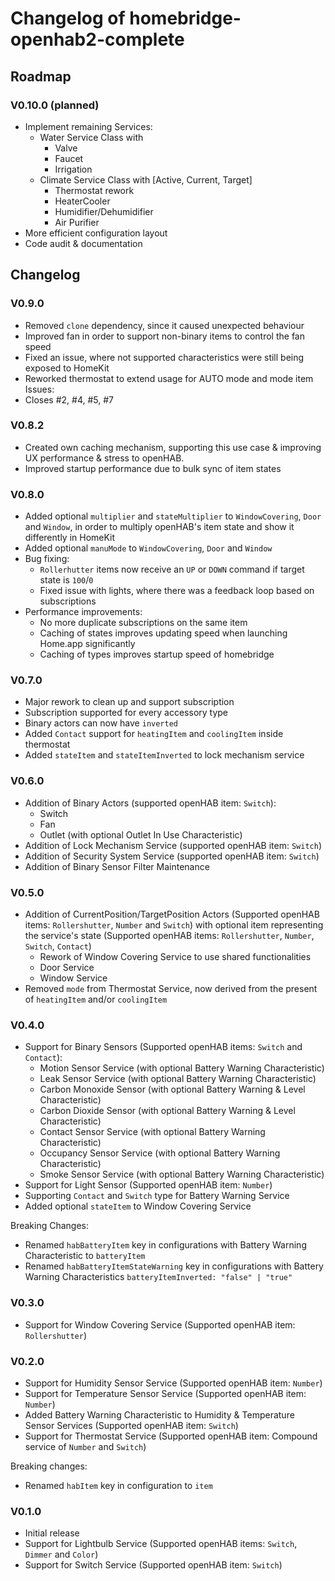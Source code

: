 # Changelog of homebridge-openhab2-complete
## Roadmap
### V0.10.0 (planned)
* Implement remaining Services:
  * Water Service Class with
    * Valve
    * Faucet
    * Irrigation
  * Climate Service Class with [Active, Current, Target]
    * Thermostat rework
    * HeaterCooler
    * Humidifier/Dehumidifier
    * Air Purifier
* More efficient configuration layout
* Code audit & documentation
    

## Changelog
### V0.9.0
* Removed `clone` dependency, since it caused unexpected behaviour
* Improved fan in order to support non-binary items to control the fan speed
* Fixed an issue, where not supported characteristics were still being exposed to HomeKit
* Reworked thermostat to extend usage for AUTO mode and mode item
Issues:
* Closes #2, #4, #5, #7

### V0.8.2
* Created own caching mechanism, supporting this use case & improving UX performance & stress to openHAB.
* Improved startup performance due to bulk sync of item states

### V0.8.0
* Added optional `multiplier` and `stateMultiplier` to `WindowCovering`, `Door` and `Window`, in order to multiply openHAB's item state and show it differently in HomeKit
* Added optional `manuMode` to `WindowCovering`, `Door` and `Window`
* Bug fixing:
  * `Rollerhutter` items now receive an `UP` or `DOWN` command if target state is `100`/`0`
  * Fixed issue with lights, where there was a feedback loop based on subscriptions
* Performance improvements:
  * No more duplicate subscriptions on the same item
  * Caching of states improves updating speed when launching Home.app significantly
  * Caching of types improves startup speed of homebridge

### V0.7.0
* Major rework to clean up and support subscription
* Subscription supported for every accessory type
* Binary actors can now have `inverted`
* Added `Contact` support for `heatingItem` and `coolingItem` inside thermostat
* Added `stateItem` and `stateItemInverted` to lock mechanism service

### V0.6.0
* Addition of Binary Actors (supported openHAB item: `Switch`):
  * Switch
  * Fan
  * Outlet (with optional Outlet In Use Characteristic)
* Addition of Lock Mechanism Service (supported openHAB item: `Switch`)
* Addition of Security System Service (supported openHAB item: `Switch`)
* Addition of Binary Sensor Filter Maintenance

### V0.5.0
* Addition of CurrentPosition/TargetPosition Actors (Supported openHAB items: `Rollershutter`, `Number` and `Switch`) with optional item representing the service's state (Supported openHAB items: `Rollershutter`, `Number`, `Switch`, `Contact`)
  * Rework of Window Covering Service to use shared functionalities
  * Door Service
  * Window Service
* Removed `mode` from Thermostat Service, now derived from the present of `heatingItem` and/or `coolingItem`

### V0.4.0
* Support for Binary Sensors (Supported openHAB items: `Switch` and `Contact`):
  * Motion Sensor Service (with optional Battery Warning Characteristic)
  * Leak Sensor Service (with optional Battery Warning Characteristic)
  * Carbon Monoxide Sensor (with optional Battery Warning & Level Characteristic)
  * Carbon Dioxide Sensor (with optional Battery Warning & Level Characteristic)
  * Contact Sensor Service (with optional Battery Warning Characteristic)
  * Occupancy Sensor Service (with optional Battery Warning Characteristic)
  * Smoke Sensor Service (with optional Battery Warning Characteristic)
* Support for Light Sensor (Supported openHAB item: `Number`)
* Supporting `Contact` and `Switch` type for Battery Warning Service
* Added optional `stateItem` to Window Covering Service

Breaking Changes:
* Renamed `habBatteryItem` key in configurations with Battery Warning Characteristic to `batteryItem`
* Renamed `habBatteryItemStateWarning` key in configurations with Battery Warning Characteristics `batteryItemInverted: "false" | "true"`

### V0.3.0
* Support for Window Covering Service (Supported openHAB item: `Rollershutter`)

### V0.2.0
* Support for Humidity Sensor Service (Supported openHAB item: `Number`)
* Support for Temperature Sensor Service (Supported openHAB item: `Number`)
* Added Battery Warning Characteristic to Humidity & Temperature Sensor Services (Supported openHAB item: `Switch`)
* Support for Thermostat Service (Supported openHAB item: Compound service of `Number` and `Switch`)

Breaking changes:

* Renamed `habItem` key in configuration to `item`


### V0.1.0
* Initial release
* Support for Lightbulb Service (Supported openHAB items: `Switch`, `Dimmer` and `Color`)
* Support for Switch Service (Supported openHAB item: `Switch`)